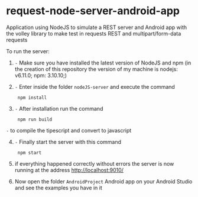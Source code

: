 # request-node-server-android-app
Application using NodeJS to simulate a REST server and Android app with the volley library to make test in requests REST and multipart/form-data requests



To run the server:

1. `-` Make sure you have installed the latest version of NodeJS and npm (in the creation of this repository the version of my machine is nodejs: v6.11.0; npm: 3.10.10;)

2. `-` Enter inside the folder `nodeJS-server` and execute the command

		npm install

3. `-` After installation run the command

		npm run build
		
 `-` to compile the tipescript and convert to javascript

4. `-` Finally start the server with this command

		npm start

5. if everything happened correctly without errors the server is now running at the address <http://localhost:9010/>


6. Now open the folder `AndroidProject` Android app on your Android Studio and see the examples you have in it 